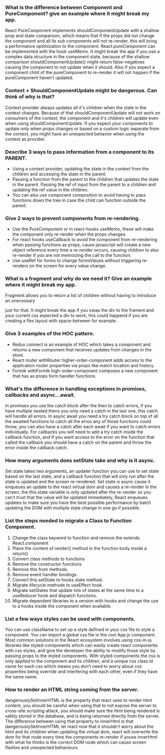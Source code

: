 ### What is the difference between Component and PureComponent? give an example where it might break my app.
React PureComponent implements shouldComponentUpdate with a shallow prop and state comparison, which means that if the props did not change the component and all its sub components will not re-render, this will bring a performance optimization to the component. React.pureComponent can be implemented with the hook useMemo. It might break the app if you use a complex data structure in the component state, because of the shallow comparison shouldComponentUpdate() might return false-negatives causing the component to not update when it should. Also if you expect a component child of the pureComponent to re-render it will not happen if the pureComponent haven’t updated.

### Context + ShouldComponentUpdate might be dangerous. Can think of why is that?
Context provider always updates all it's children when the state in the context changes. Because of that shouldComponentUpdate will not work on consumers of the context, the component and it's children will update even when using shouldComponentUpdate. If you expect your components to update only when props changes or based on a custom logic separate from the context, you might have an unexpected behavior when using the context as provider.
 
### Describe 3 ways to pass information from a component to its PARENT. 
- Using a context provider, updating the state in the context from the children and accessing the state in the parent. 
- Passing a function from the parent to the children that updates the state in the parent. Passing the ref of input from the parent to a children and updating the ref value in the children. 
- You can also use component composition to avoid having to pass functions down the tree in case the child can function outside the parent.

### Give 2 ways to prevent components from re-rendering. 
- Use the PureComponent or in react-hooks useMemo, these will make the component only re-render when the props changes. 
- For react hooks useCallback to avoid the component from re-rendering when passing functions as props, cause javascript will create a new object reference every time a re-render occurs, causing children to also re-render if you are not memoizing the call to the function. 
- Use useRef for forms to change formsValues without triggering re-renders on the screen for every value change.

### What is a fragment and why do we need it? Give an example where it might break my app. 
Fragment allows you to return a list of children without having to introduce an unecessary <div> just for that. It might break the app if you swap the div to the frament and your current css expected a div to work, this could happend if you are creating a flex layout with space-between for example.

### Give 3 examples of the HOC pattern. 
- Redux connect is an example of HOC which takes a component and returns a new component that receives updates from changes in the store. 
- React router withRouter higher-order-component adds access to the application router properties via props like match location and history. 
- Formik withFormik high-order-component composes a new component that has as props form handler functions.

### What's the difference in handling exceptions in promises, callbacks and async...await. 
In promises you use the catch block after the then to catch errors, if you have multiple nested thens you only need a catch in the last one, this catch will handle all errors. In async await you need a try catch block on top of all the awaited functions to catch all the erros any of those functions could throw, you can also have a catch after each await if you want to catch errors individually. For callbacks you will need to add a try catch inside the callback function, and if you want access to the error on the function that called the callback you should have a catch on the parent and throw the error inside the callback catch. 

### How many arguments does setState take and why is it async. 
Set state takes two arguments, an updater function you can use to set state based on the last state, and a callback function that will only run after the state is updated and the screen re-rendered.
Set state is async cause it enqueues an update to the react virtual dom and causes a re-render in the screen, the this.state variable is only updated after the re-render so you can’t trust that the value will be updated immediately, React enqueues updates to make sure you have the best possible performance by batch updating the DOM with multiple state change in one go if possible.

### List the steps needed to migrate a Class to Function Component. 
1. Change the class keyword to function and remove the extends React.component
2. Place the content of render() method in the function body inside a return()
3. Convert class methods to functions
4. Remove the constructor functions
5. Remove this from methods.
6. Remove event handler bindings.
7. Convert this.setState to hooks state method.
8. Migrate lifecycle methods to useEffect hook.
9. Migrate setStates that update lots of states at the same time to a useReducer hook and dispatch functions.
10. Migrate dependent libraries to a version with hooks and change the use to a hooks inside the component when available.

### List a few ways styles can be used with components. 
You can use className to set up a style defined in your css file to style a component. You can import a global css file in the root App.js component. Most common solutions in the React ecosystem involves using css-in-js libraries like styled-components which can easily create react components with css styles, and give the developer the ability to modify those style by passing props to the styled components. With styled-components the css is only applied to the component and its children, and a unique css class id name for each css which means you don’t need to worry about css properties being override and interfering with each other, even if they have the same name. 

### How to render an HTML string coming from the server.
dangerouslySetInnerHTML is the property that react uses to render html content, you should be careful when using that to not expose the server to cross-site scripting attack, you should make sure the html being rendered is safely stored in the database, and is being returned directly from the server. The difference between using that property to innerHtml is that dangerouslySetInnerHTML let react now that it shouldn’t worry about the html and its children when updating the virtual dom, react will overwrite the dom for that node every time the components re-render if youse innerHtml with what he thinks is the correct DOM node which can cause screen flashes and unexpected behaviours.